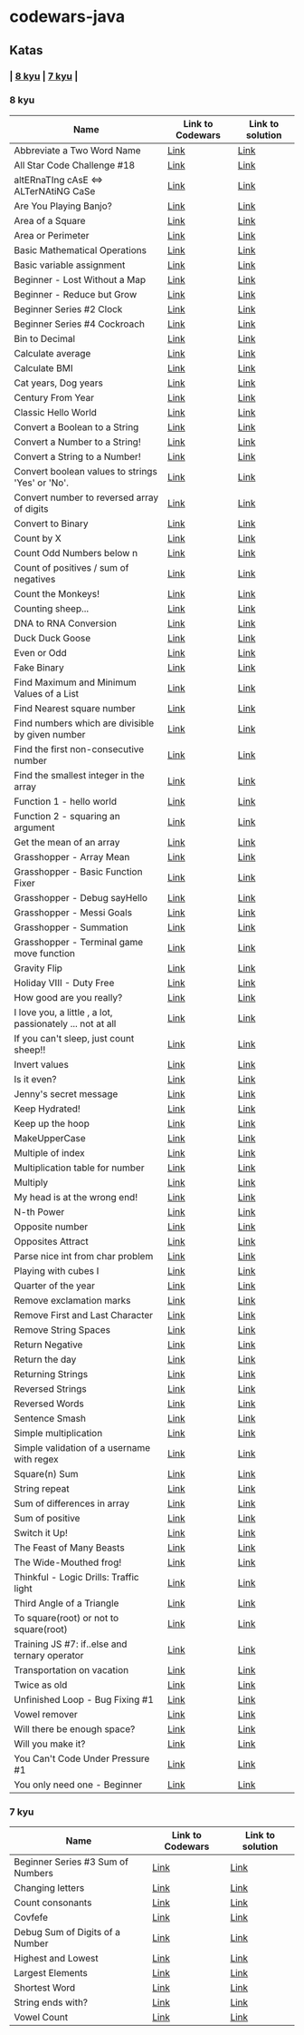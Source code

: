 # codewars-java

## Katas


### | [8 kyu](#8-kyu) | [7 kyu](#7-kyu) |

### 8 kyu

| Name | Link to Codewars | Link to solution                                                      |
| --- | --- |-----------------------------------------------------------------------|
| Abbreviate a Two Word Name | [Link](https://www.codewars.com/kata/57eadb7ecd143f4c9c0000a3) | [Link](./src/main/java/kyu8/AbbreviateAtwoWordName.java)              |
| All Star Code Challenge #18 | [Link](https://www.codewars.com/kata/5865918c6b569962950002a1) | [Link](./src/main/java/kyu8/AllStarCodeChallenge18.java)                    |
| altERnaTIng cAsE <=> ALTerNAtiNG CaSe | [Link](https://www.codewars.com/kata/56efc695740d30f963000557) | [Link](./src/main/java/kyu8/AlternatingCase.java)                     |
| Are You Playing Banjo? | [Link](https://www.codewars.com/kata/53af2b8861023f1d88000832) | [Link](./src/main/java/kyu8/AreYouPlayingBanjo.java)                  |
| Area of a Square | [Link](https://www.codewars.com/kata/5748838ce2fab90b86001b1a) | [Link](./src/main/java/kyu8/AreaOfASquare.java)                       |
| Area or Perimeter | [Link](https://www.codewars.com/kata/5ab6538b379d20ad880000ab) | [Link](./src/main/java/kyu8/AreaOrPerimeter.java)                       |
| Basic Mathematical Operations | [Link](https://www.codewars.com/kata/57356c55867b9b7a60000bd7) | [Link](./src/main/java/kyu8/BasicMathematicalOperation.java)          |
| Basic variable assignment | [Link](https://www.codewars.com/kata/50ee6b0bdeab583673000025) | [Link](./src/main/java/kyu8/BasicVariableAssignment.java)             |
| Beginner - Lost Without a Map | [Link](https://www.codewars.com/kata/57f781872e3d8ca2a000007e) | [Link](./src/main/java/kyu8/BeginnerLostWithoutAmap.java)               |
| Beginner - Reduce but Grow | [Link](https://www.codewars.com/kata/57f780909f7e8e3183000078) | [Link](./src/main/java/kyu8/BeginnerReduceButGrow.java)               |
| Beginner Series #2 Clock | [Link](https://www.codewars.com/kata/55f9bca8ecaa9eac7100004a) | [Link](./src/main/java/kyu8/BeginnerSeries2Clock.java)                |
| Beginner Series #4 Cockroach | [Link](https://www.codewars.com/kata/55fab1ffda3e2e44f00000c6) | [Link](./src/main/java/kyu8/BeginnerSeries4Cockroach.java)               |
| Bin to Decimal | [Link](https://www.codewars.com/kata/57a5c31ce298a7e6b7000334) | [Link](./src/main/java/kyu8/BinToDecimal.java)                    |
| Calculate average | [Link](https://www.codewars.com/kata/57a2013acf1fa5bfc4000921) | [Link](./src/main/java/kyu8/CalculateAverage.java)                    |
| Calculate BMI | [Link](https://www.codewars.com/kata/57a429e253ba3381850000fb) | [Link](./src/main/java/kyu8/CalculateBmi.java)                        |
| Cat years, Dog years | [Link](https://www.codewars.com/kata/5a6663e9fd56cb5ab800008b) | [Link](./src/main/java/kyu8/CatYearsDogYears.java)                    |
| Century From Year | [Link](https://www.codewars.com/kata/5a3fe3dde1ce0e8ed6000097) | [Link](./src/main/java/kyu8/CenturyFromYear.java)                     |
| Classic Hello World | [Link](https://www.codewars.com/kata/57036f007fd72e3b77000023) | [Link](./src/main/java/kyu8/ClassicHelloWorld.java)                   |
| Convert a Boolean to a String | [Link](https://www.codewars.com/kata/551b4501ac0447318f0009cd) | [Link](./src/main/java/kyu8/ConvertABooleanToAString.java)            |
| Convert a Number to a String! | [Link](https://www.codewars.com/kata/5265326f5fda8eb1160004c8) | [Link](./src/main/java/kyu8/ConvertANumberToAString.java)             |
| Convert a String to a Number! | [Link](https://www.codewars.com/kata/544675c6f971f7399a000e79) | [Link](./src/main/java/kyu8/ConvertAStringToANumber.java)             |
| Convert boolean values to strings 'Yes' or 'No'.| [Link](https://www.codewars.com/kata/53369039d7ab3ac506000467) | [Link](./src/main/java/kyu8/ConvertBooleanValuesToStringYesOrNo.java)                     |
| Convert number to reversed array of digits| [Link](https://www.codewars.com/kata/5583090cbe83f4fd8c000051) | [Link](./src/main/java/kyu8/ConvertNumberToReversedArrayOfDigits.java)                     |
| Convert to Binary| [Link](https://www.codewars.com/kata/59fca81a5712f9fa4700159a) | [Link](./src/main/java/kyu8/ConvertToBinary.java)                     |
| Count by X | [Link](https://www.codewars.com/kata/5513795bd3fafb56c200049e) | [Link](./src/main/java/kyu8/CountByX.java)              |
| Count Odd Numbers below n | [Link](https://www.codewars.com/kata/59342039eb450e39970000a6) | [Link](./src/main/java/kyu8/CountOddNumbersBellowN.java)              |
| Count of positives / sum of negatives | [Link](https://www.codewars.com/kata/576bb71bbbcf0951d5000044) | [Link](./src/main/java/kyu8/CountOfPositivesSumOfNegatives.java)      |
| Count the Monkeys! | [Link](https://www.codewars.com/kata/56f69d9f9400f508fb000ba7) | [Link](./src/main/java/kyu8/CountTheMonkeys.java)                     |
| Counting sheep... | [Link](https://www.codewars.com/kata/54edbc7200b811e956000556) | [Link](./src/main/java/kyu8/CountingSheep.java)                       |
| DNA to RNA Conversion | [Link](https://www.codewars.com/kata/5556282156230d0e5e000089) | [Link](./src/main/java/kyu8/DnaToRnaConversion.java)                          |
| Duck Duck Goose | [Link](https://www.codewars.com/kata/582e0e592029ea10530009ce) | [Link](./src/main/java/kyu8/DuckDuckGoose.java)                          |
| Even or Odd | [Link](https://www.codewars.com/kata/53da3dbb4a5168369a0000fe) | [Link](./src/main/java/kyu8/EvenOrOdd.java)                           |
| Fake Binary | [Link](https://www.codewars.com/kata/57eae65a4321032ce000002d) | [Link](./src/main/java/kyu8/FakeBinary.java)                          |
| Find Maximum and Minimum Values of a List | [Link](https://www.codewars.com/kata/577a98a6ae28071780000989) | [Link](./src/main/java/kyu8/FindMaximumAndMinimumValuesOfAList.java)  |
| Find Nearest square number | [Link](https://www.codewars.com/kata/5a805d8cafa10f8b930005ba) | [Link](./src/main/java/kyu8/FindNearestSquareNumber.java)  |
| Find numbers which are divisible by given number | [Link](https://www.codewars.com/kata/55edaba99da3a9c84000003b) | [Link](./src/main/java/kyu8/FindNumberWhichAreDivisibleByGivenNumber.java)  |
| Find the first non-consecutive number | [Link](https://www.codewars.com/kata/58f8a3a27a5c28d92e000144) | [Link](./src/main/java/kyu8/FindTheFirstNonConsecutiveNumber.java)    |
| Find the smallest integer in the array | [Link](https://www.codewars.com/kata/55a2d7ebe362935a210000b2) | [Link](./src/main/java/kyu8/FindTheSmallestIntegerInTheArray.java)    |
| Function 1 - hello world | [Link](https://www.codewars.com/kata/523b4ff7adca849afe000035) | [Link](./src/main/java/kyu8/Function1HelloWorld.java)                 |
| Function 2 - squaring an argument | [Link](https://www.codewars.com/kata/523b623152af8a30c6000027) | [Link](./src/main/java/kyu8/Function2SquaringAnArgument.java)         |
| Get the mean of an array | [Link](https://www.codewars.com/kata/563e320cee5dddcf77000158) | [Link](./src/main/java/kyu8/GetTheMeanOfAnArray.java)                 |
| Grasshopper - Array Mean | [Link](https://www.codewars.com/kata/55d277882e139d0b6000005d) | [Link](./src/main/java/kyu8/GrasshopperArrayMean.java)                |
| Grasshopper - Basic Function Fixer | [Link](https://www.codewars.com/kata/56200d610758762fb0000002) | [Link](./src/main/java/kyu8/GrasshopperBasicFunctionFixer.java)       |
| Grasshopper - Debug sayHello | [Link](https://www.codewars.com/kata/5625618b1fe21ab49f00001f) | [Link](./src/main/java/kyu8/GrasshopperDebuggingSayHelloFunction.java) |
| Grasshopper - Messi Goals | [Link](https://www.codewars.com/kata/55ca77fa094a2af31f00002a) | [Link](./src/main/java/kyu8/GrasshopperMessiGoals.java)               |
| Grasshopper - Summation | [Link](https://www.codewars.com/kata/55d24f55d7dd296eb9000030) | [Link](./src/main/java/kyu8/GrasshopperSummation.java)                |
| Grasshopper - Terminal game move function | [Link](https://www.codewars.com/kata/563a631f7cbbc236cf0000c2) | [Link](./src/main/java/kyu8/GrasshopperTerminalGameMoveFunction.java)                |
| Gravity Flip | [Link](https://www.codewars.com/kata/5f70c883e10f9e0001c89673) | [Link](./src/main/java/kyu8/GravityFlip.java)                         |
| Holiday VIII - Duty Free | [Link](https://www.codewars.com/kata/57e92e91b63b6cbac20001e5) | [Link](./src/main/java/kyu8/HolidayVIIIDutyFree.java)                         |
| How good are you really? | [Link](https://www.codewars.com/kata/5601409514fc93442500010b) | [Link](./src/main/java/kyu8/HowGoodAreYouReally.java)                 |
| I love you, a little , a lot, passionately ... not at all | [Link](https://www.codewars.com/kata/57f24e6a18e9fad8eb000296) | [Link](./src/main/java/kyu8/IloveYouAlittleAlotPassionatelyNotAtAll.java)       |
| If you can't sleep, just count sheep!! | [Link](https://www.codewars.com/kata/5b077ebdaf15be5c7f000077) | [Link](./src/main/java/kyu8/IfYouCantSleepJustCountSheep.java)        |
| Invert values | [Link](https://www.codewars.com/kata/5899dc03bc95b1bf1b0000ad) | [Link](./src/main/java/kyu8/InvertValues.java)                        |
| Is it even? | [Link](https://www.codewars.com/kata/555a67db74814aa4ee0001b5) | [Link](./src/main/java/kyu8/IsItEven.java)                        |
| Jenny's secret message | [Link](https://www.codewars.com/kata/55225023e1be1ec8bc000390) | [Link](./src/main/java/kyu8/JennysSecretMessage.java)                        |
| Keep Hydrated! | [Link](https://www.codewars.com/kata/582cb0224e56e068d800003c) | [Link](./src/main/java/kyu8/KeepHydrated.java)                        |
| Keep up the hoop | [Link](https://www.codewars.com/kata/55cb632c1a5d7b3ad0000145) | [Link](./src/main/java/kyu8/KeepUpTheHoop.java)                       |
| MakeUpperCase | [Link](https://www.codewars.com/kata/57a0556c7cb1f31ab3000ad7) | [Link](./src/main/java/kyu8/MakeUpperCase.java)                       |
| Multiple of index | [Link](https://www.codewars.com/kata/5a34b80155519e1a00000009) | [Link](./src/main/java/kyu8/MultipleOfIndex.java)                           |
| Multiplication table for number | [Link](https://www.codewars.com/kata/5a2fd38b55519ed98f0000ce) | [Link](./src/main/java/kyu8/MultiplicationTableForNumber.java)                           |
| Multiply | [Link](https://www.codewars.com/kata/50654ddff44f800200000004) | [Link](./src/main/java/kyu8/Multiply.java)                            |
| My head is at the wrong end! | [Link](https://www.codewars.com/kata/56f699cd9400f5b7d8000b55) | [Link](./src/main/java/kyu8/MyHeadIsAtTheWrongEnd.java)               |
| N-th Power | [Link](https://www.codewars.com/kata/57d814e4950d8489720008db) | [Link](./src/main/java/kyu8/NthPower.java)                      |
| Opposite number | [Link](https://www.codewars.com/kata/56dec885c54a926dcd001095) | [Link](./src/main/java/kyu8/OppositeNumber.java)                      |
| Opposites Attract | [Link](https://www.codewars.com/kata/555086d53eac039a2a000083) | [Link](./src/main/java/kyu8/OppositesAttract.java)                    |
| Parse nice int from char problem | [Link](https://www.codewars.com/kata/557cd6882bfa3c8a9f0000c1) | [Link](./src/main/java/kyu8/ParseNiceIntFromCharProblem.java)         |
| Playing with cubes I | [Link](https://www.codewars.com/kata/55c0a79e20be94c91400014b) | [Link](./src/main/java/kyu8/PlayingWithCubesI.java)                   |
| Quarter of the year | [Link](https://www.codewars.com/kata/5ce9c1000bab0b001134f5af) | [Link](./src/main/java/kyu8/QuarterOfTheYear.java)                    |
| Remove exclamation marks | [Link](https://www.codewars.com/kata/57a0885cbb9944e24c00008e) | [Link](./src/main/java/kyu8/RemoveExclamationMarks.java)              |
| Remove First and Last Character | [Link](https://www.codewars.com/kata/56bc28ad5bdaeb48760009b0) | [Link](./src/main/java/kyu8/RemoveFirstAndLastCharacter.java)         |
| Remove String Spaces | [Link](https://www.codewars.com/kata/57eae20f5500ad98e50002c5) | [Link](./src/main/java/kyu8/RemoveStringSpaces.java)                  |
| Return Negative | [Link](https://www.codewars.com/kata/55685cd7ad70877c23000102) | [Link](./src/main/java/kyu8/ReturnNegative.java)                      |
| Return the day  | [Link](https://www.codewars.com/kata/59dd3ccdded72fc78b000b25) | [Link](./src/main/java/kyu8/ReturnTheDay.java)                    |
| Returning Strings | [Link](https://www.codewars.com/kata/55a70521798b14d4750000a4) | [Link](./src/main/java/kyu8/ReturningStrings.java)                    |
| Reversed Strings | [Link](https://www.codewars.com/kata/5168bb5dfe9a00b126000018) | [Link](./src/main/java/kyu8/ReversedStrings.java)                     |
| Reversed Words | [Link](https://www.codewars.com/kata/51c8991dee245d7ddf00000e) | [Link](./src/main/java/kyu8/ReversedWords.java)                       |
| Sentence Smash | [Link](https://www.codewars.com/kata/53dc23c68a0c93699800041d) | [Link](./src/main/java/kyu8/SentenceSmash.java)                       |
| Simple multiplication | [Link](https://www.codewars.com/kata/583710ccaa6717322c000105) | [Link](./src/main/java/kyu8/SimpleMultiplication.java)                |
| Simple validation of a username with regex | [Link](https://www.codewars.com/kata/56a3f08aa9a6cc9b75000023) | [Link](./src/main/java/kyu8/SimpleValidationOfAUsernameWithRegex.java) |
| Square(n) Sum | [Link](https://www.codewars.com/kata/515e271a311df0350d00000f) | [Link](./src/main/java/kyu8/SquareNsum.java)                          |
| String repeat | [Link](https://www.codewars.com/kata/57a0e5c372292dd76d000d7e) | [Link](./src/main/java/kyu8/StringRepeat.java)                        |
| Sum of differences in array | [Link](https://www.codewars.com/kata/5b73fe9fb3d9776fbf00009e) | [Link](./src/main/java/kyu8/SumOfDifferencesInArray.java)                       |
| Sum of positive | [Link](https://www.codewars.com/kata/5715eaedb436cf5606000381) | [Link](./src/main/java/kyu8/SumOfPositive.java)                          |
| Switch it Up! | [Link](https://www.codewars.com/kata/5808dcb8f0ed42ae34000031) | [Link](./src/main/java/kyu8/SwitchItUp.java)                          |
| The Feast of Many Beasts | [Link](https://www.codewars.com/kata/5aa736a455f906981800360d) | [Link](./src/main/java/kyu8/TheFeastOfManyBeast.java)     |
| The Wide-Mouthed frog! | [Link](https://www.codewars.com/kata/57ec8bd8f670e9a47a000f89) | [Link](./src/main/java/kyu8/TheWideMouthedFrog.java)      |
| Thinkful - Logic Drills: Traffic light | [Link](https://www.codewars.com/kata/58649884a1659ed6cb000072) | [Link](./src/main/java/kyu8/ThinkfulLogicDrillsTrafficLight.java)     |
| Third Angle of a Triangle | [Link](https://www.codewars.com/kata/5a023c426975981341000014) | [Link](./src/main/java/kyu8/ThirdAngleOfATriangle.java)               |
| To square(root) or not to square(root) | [Link](https://www.codewars.com/kata/57f6ad55cca6e045d2000627) | [Link](./src/main/java/kyu8/ToSquareRootOrNotToSquareRoot.java)               |
| Training JS #7: if..else and ternary operator | [Link](https://www.codewars.com/kata/57202aefe8d6c514300001fd) | [Link](./src/main/java/kyu8/TrainingJS7IfElseAndTernaryOperator.java) |
| Transportation on vacation | [Link](https://www.codewars.com/kata/568d0dd208ee69389d000016) | [Link](./src/main/java/kyu8/TransportationOnVacation.java)            |
| Twice as old | [Link](https://www.codewars.com/kata/5b853229cfde412a470000d0) | [Link](./src/main/java/kyu8/TwiceAsOld.java)            |
| Unfinished Loop - Bug Fixing #1 | [Link](https://www.codewars.com/kata/55c28f7304e3eaebef0000da) | [Link](./src/main/java/kyu8/UnfinishedLoopBugFixing1.java)            |
| Vowel remover | [Link](https://www.codewars.com/kata/5547929140907378f9000039) | [Link](./src/main/java/kyu8/VowelRemover.java)                        |
| Will there be enough space? | [Link](https://www.codewars.com/kata/5875b200d520904a04000003) | [Link](./src/main/java/kyu8/WillThereBeEnoughSpace.java)                      |
| Will you make it? | [Link](https://www.codewars.com/kata/5861d28f124b35723e00005e) | [Link](./src/main/java/kyu8/WillYouMakeIt.java)                       |
| You Can't Code Under Pressure #1 | [Link](https://www.codewars.com/kata/53ee5429ba190077850011d4) | [Link](./src/main/java/kyu8/YouCantCodeUnderPressure1.java)           |
| You only need one - Beginner | [Link](https://www.codewars.com/kata/57cc975ed542d3148f00015b) | [Link](./src/main/java/kyu8/YouOnlyNeedOneBeginner.java)              |

### 7 kyu

| Name | Link to Codewars | Link to solution                                            |
| --- | --- |-------------------------------------------------------------|
| Beginner Series #3 Sum of Numbers | [Link](https://www.codewars.com/kata/55f2b110f61eb01779000053) | [Link](./src/main/java/kyu7/BeginnerSeries3SumOfNumbers.java)           |
| Changing letters | [Link](https://www.codewars.com/kata/5831c204a31721e2ae000294) | [Link](./src/main/java/kyu7/ChangingLetters.java)           |
| Count consonants | [Link](https://www.codewars.com/kata/564e7fc20f0b53eb02000106) | [Link](./src/main/java/kyu7/CountConsonants.java)           |
| Covfefe | [Link](https://www.codewars.com/kata/592fd8f752ee71ac7e00008a) | [Link](./src/main/java/kyu7/Covfefe.java)                   |
| Debug Sum of Digits of a Number | [Link](https://www.codewars.com/kata/563d59dd8e47a5ed220000ba) | [Link](./src/main/java/kyu7/DebugSumOfDigitsOfANumber.java) |
| Highest and Lowest | [Link](https://www.codewars.com/kata/554b4ac871d6813a03000035) | [Link](./src/main/java/kyu7/HighestAndLowest.java)            |
| Largest Elements | [Link](https://www.codewars.com/kata/53d32bea2f2a21f666000256) | [Link](./src/main/java/kyu7/LargestElements.java)            |
| Shortest Word | [Link](https://www.codewars.com/kata/57cebe1dc6fdc20c57000ac9) | [Link](./src/main/java/kyu7/ShortestWord.java)            |
| String ends with? | [Link](https://www.codewars.com/kata/51f2d1cafc9c0f745c00037d/train/java) | [Link](./src/main/java/kyu7/StringEndsWith.java)            |
| Vowel Count | [Link](https://www.codewars.com/kata/54ff3102c1bad923760001f3) | [Link](./src/main/java/kyu7/VowelCount.java)            |
